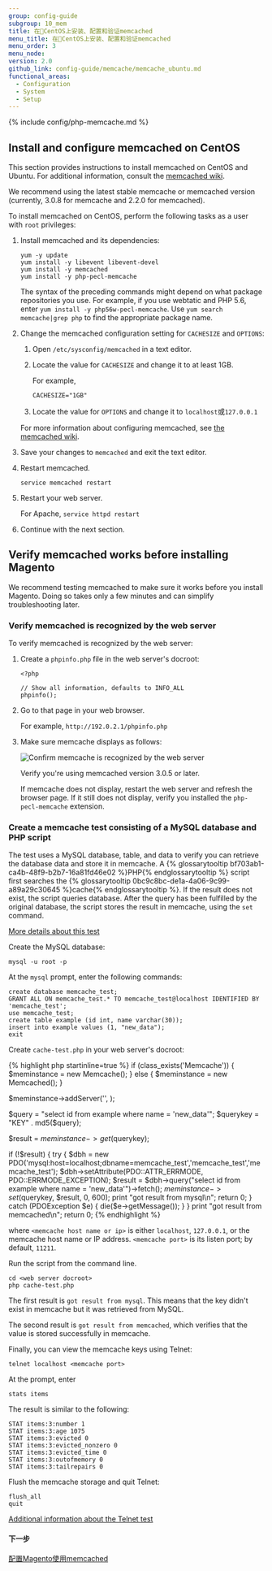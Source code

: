 ```yaml
---
group: config-guide
subgroup: 10_mem
title: 在CentOS上安装、配置和验证memcached
menu_title: 在CentOS上安装、配置和验证memcached
menu_order: 3
menu_node:
version: 2.0
github_link: config-guide/memcache/memcache_ubuntu.md
functional_areas:
  - Configuration
  - System
  - Setup
---
```


{% include config/php-memcache.md %}

<h2 id="config-memcache-install">Install and configure memcached on CentOS</h2>
This section provides instructions to install memcached on CentOS and Ubuntu. For additional information, consult the <a href="https://github.com/memcached/old-wiki" target="_blank">memcached wiki</a>.

<div class="bs-callout bs-callout-info" id="info">
   <span class="glyphicon-class">
   <p>We recommend using the latest stable memcache or memcached version (currently, 3.0.8 for memcache and 2.2.0 for memcached).</p></span>
</div>


To install memcached on CentOS, perform the following tasks as a user with `root` privileges:

1.  Install memcached and its dependencies:

        yum -y update
        yum install -y libevent libevent-devel
        yum install -y memcached
        yum install -y php-pecl-memcache

    <div class="bs-callout bs-callout-info" id="info">
        <span class="glyphicon-class">
        <p>The syntax of the preceding commands might depend on what package repositories you use. For example, if you use webtatic and PHP 5.6, enter <code>yum install -y php56w-pecl-memcache</code>. Use <code>yum search memcache|grep php</code> to find the appropriate package name.</p></span>
    </div>

3.  Change the memcached configuration setting for `CACHESIZE` and `OPTIONS`:

    1.  Open `/etc/sysconfig/memcached` in a text editor.
    2.  Locate the value for `CACHESIZE` and change it to at least 1GB.

        For example,

            CACHESIZE="1GB"
    3.  Locate the value for `OPTIONS` and change it to `localhost`或`127.0.0.1`

    For more information about configuring memcached, see <a href="https://code.google.com/p/memcached/wiki/NewConfiguringServer" target="_blank">the memcached wiki</a>.

4.  Save your changes to `memcached` and exit the text editor.
5.  Restart memcached.

        service memcached restart

2.  Restart your web server.

    For Apache, `service httpd restart`

6.  Continue with the next section.

<h2 id="config-memcache-verify-its-cent">Verify memcached works before installing Magento</h2>
We recommend testing memcached to make sure it works before you install Magento. Doing so takes only a few minutes and can simplify troubleshooting later.

### Verify memcached is recognized by the web server

To verify memcached is recognized by the web server:

1.  Create a `phpinfo.php` file in the web server's docroot:

        <?php

        // Show all information, defaults to INFO_ALL
        phpinfo();

2.  Go to that page in your web browser.

    For example, `http://192.0.2.1/phpinfo.php`

2.  Make sure memcache displays as follows:

    <img src="{{ site.baseurl }}/common/images/config_memcache.png" alt="Confirm memcache is recognized by the web server">

    Verify you're using memcached version 3.0.5 or later.

    If memcache does not display, restart the web server and refresh the browser page. If it still does not display, verify you installed the `php-pecl-memcache` extension.

### Create a memcache test consisting of a MySQL database and PHP script

The test uses a MySQL database, table, and data to verify you can retrieve the database data and store it in memcache. A {% glossarytooltip bf703ab1-ca4b-48f9-b2b7-16a81fd46e02 %}PHP{% endglossarytooltip %} script first searches the {% glossarytooltip 0bc9c8bc-de1a-4a06-9c99-a89a29c30645 %}cache{% endglossarytooltip %}. If the result does not exist, the script queries database. After the query has been fulfilled by the original database, the script stores the result in memcache, using the `set` command.

<a href="https://www.digitalocean.com/community/tutorials/how-to-install-and-use-memcache-on-ubuntu-12-04" target="_blank">More details about this test</a>

Create the MySQL database:

    mysql -u root -p

At the `mysql` prompt, enter the following commands:

    create database memcache_test;
    GRANT ALL ON memcache_test.* TO memcache_test@localhost IDENTIFIED BY 'memcache_test';
    use memcache_test;
    create table example (id int, name varchar(30));
    insert into example values (1, "new_data");
    exit

Create `cache-test.php` in your web server's docroot:

{% highlight php startinline=true %}
if (class_exists('Memcache')) {
    $meminstance = new Memcache();
} else {
    $meminstance = new Memcached();
}

$meminstance->addServer('<memcache host name or ip>', <memcache port>);

$query = "select id from example where name = 'new_data'";
$querykey = "KEY" . md5($query);

$result = $meminstance->get($querykey);

if (!$result) {
   try {
        $dbh = new PDO('mysql:host=localhost;dbname=memcache_test','memcache_test','memcache_test');
        $dbh->setAttribute(PDO::ATTR_ERRMODE, PDO::ERRMODE_EXCEPTION);
        $result = $dbh->query("select id from example where name = 'new_data'")->fetch();
        $meminstance->set($querykey, $result, 0, 600);
        print "got result from mysql\n";
        return 0;
    } catch (PDOException $e) {
        die($e->getMessage());
    }
}
print "got result from memcached\n";
return 0;
{% endhighlight %}

where `<memcache host name or ip>` is either `localhost`, `127.0.0.1`, or the memcache host name or IP address. `<memcache port>` is its listen port; by default, `11211`.

Run the script from the command line.

    cd <web server docroot>
    php cache-test.php

The first result is `got result from mysql`. This means that the key didn't exist in memcache but it was retrieved from MySQL.

The second result is `got result from memcached`, which verifies that the value is stored successfully in memcache.

Finally, you can view the memcache keys using Telnet:

    telnet localhost <memcache port>

At the prompt, enter

    stats items

The result is similar to the following:

    STAT items:3:number 1
    STAT items:3:age 1075
    STAT items:3:evicted 0
    STAT items:3:evicted_nonzero 0
    STAT items:3:evicted_time 0
    STAT items:3:outofmemory 0
    STAT items:3:tailrepairs 0

Flush the memcache storage and quit Telnet:

    flush_all
    quit

<a href="http://www.darkcoding.net/software/memcached-list-all-keys/" target="_blank">Additional information about the Telnet test</a>

#### 下一步
<a href="{{ page.baseurl }}/config-guide/memcache/memcache_magento.html">配置Magento使用memcached</a>
